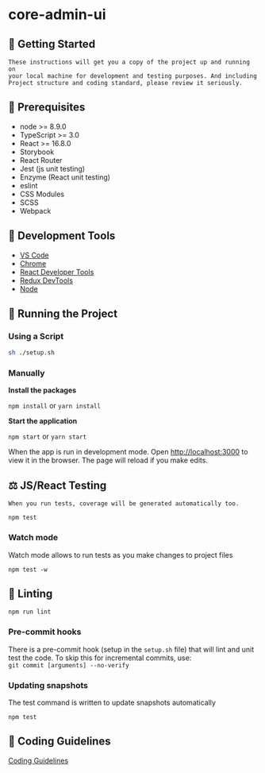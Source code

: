 # core-admin-ui

## 🚗 Getting Started

```note
These instructions will get you a copy of the project up and running on
your local machine for development and testing purposes. And including
Project structure and coding standard, please review it seriously.
```

## 🔨 Prerequisites

- node >= 8.9.0
- TypeScript >= 3.0
- React >= 16.8.0
- Storybook
- React Router
- Jest (js unit testing)
- Enzyme (React unit testing)
- eslint
- CSS Modules
- SCSS
- Webpack

## 🔧 Development Tools

- [VS Code](https://code.visualstudio.com/)
- [Chrome](https://www.google.com/chrome/)
- [React Developer Tools](https://chrome.google.com/webstore/detail/react-developer-tools/fmkadmapgofadopljbjfkapdkoienihi?hl=en-US)
- [Redux DevTools](https://chrome.google.com/webstore/detail/redux-devtools/lmhkpmbekcpmknklioeibfkpmmfibljd?hl=en-US)
- [Node](https://nodejs.org/en/)

## 💨 Running the Project

### Using a Script

```bash
sh ./setup.sh
```

### Manually

**Install the packages**

`npm install` or `yarn install`

**Start the application**

`npm start` or `yarn start`

When the app is run in development mode. Open <http://localhost:3000> to view it in the browser. The page will reload if you make edits.

## ⚖️ JS/React Testing

```note
When you run tests, coverage will be generated automatically too.
```

`npm test`

### Watch mode

Watch mode allows to run tests as you make changes to project files

`npm test -w`

## 🔭 Linting

`npm run lint`

### Pre-commit hooks

There is a pre-commit hook (setup in the `setup.sh` file) that will lint and unit test the code. To skip this for incremental commits, use:<br>
`git commit [arguments] --no-verify`

### Updating snapshots

The test command is written to update snapshots automatically

`npm test`

## 📒 Coding Guidelines

[Coding Guidelines](/coding-guidelines.md)
